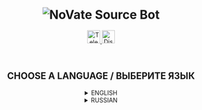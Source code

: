 <h1 align="center">
  <img src="https://i.imgur.com/iasKyQU.png" title="NoVate Source Bot" alt="NoVate Source Bot">
</h1>

<p align="center">
  <a href="https://t.me/novatesource" target="__blank">
    <img src="https://i.imgur.com/qbW4p8Y.png" width="30" height="30" title="Telegram" alt="Telegram">
  </a>
  <a href="https://discord.gg/dYqtDrm6Ju" target="__blank">
    <img src="https://i.imgur.com/TFvPWEX.png" width="30" height="30" title="Discord" alt="Discord">
  </a>
</p>

<br/>

<h2 align="center">
  CHOOSE A LANGUAGE / ВЫБЕРИТЕ ЯЗЫК
</h2>

<details>
  <summary align="center">ENGLISH</summary>

  <h2 align="center">
    NoVate Source Bot for Telegram
  </h2>

  <p align="center">
    <sup>Free open source bot for developers</sup>
  </p>

  ---

  ## :desktop_computer: DESCRIPTION

  They wanted to create their own bot for Telegram using the Aiogram library, but did not know where to start? To your attention Novate Source Bot.AIIOGRAM library with open source code. This code is perfect for those who do not know where to start and what you need to write your bot.

  ---

  ## :anchor: WORK PROGRESS

  Progress of the work done, which is updated as development progresses.
  Edits and updates in systems are possible!

  - General
    - [ ] Registration (/start)
      - [ ] Checking for subscriptions for certain channels
    - [ ] Assistance section
      - [ ] Information about the bot
      - [ ] Bot use rules
    - [ ] Donations
      - [ ] Statistics
  - Administrator
    - [ ] Channels
      - [ ] Add
      - [ ] Delete
      - [ ] Change the type

  ---

  ## :keyboard: TECHNICAL PART

  ### LIBRARIES

  - [Aiogram 3.1.1](https://pypi.org/project/aiogram/) - one of the popular libraries for creating Telegram Bot.
  - [PyMySQL 1.1.0](https://pypi.org/project/pymysql/) - library for working with the MySQL database.
  
  ---

  ## :star: QUICK START

  ### REQUIRED PROGRAMS
  <sup>Links under the sign (*) are optional.</sup>

  - [XAMPP](https://sourceforge.net/projects/xampp/files/latest/download)
  - [HeidiSQL *](https://www.heidisql.com/installers/HeidiSQL_12.6.0.6765_Setup.exe)
  - [Git](https://git-scm.com/downloads)
  - [Visual Studio Code](https://code.visualstudio.com/Download)

  ### INSTALLATION
  <sup>Via Terminal or PowerShell</sup>

  ```
  git clone https://github.com/NoVate911/python-telegram-novatesource-v2.git
  ```

  <br/>

  ```
  cd python-telegram-novatesource-v2
  ```

  <br/>

  ```
  We write "install.bat" and are waiting for the end of the installation of all dependencies
  ```

  <br/>

  ```
  Open "config.py" and enter our values
  ```

  <br/>

  ```
  After configuration, start the "start.bat" file and wait for the launch of the bot
  ```
  
</details>

<details>
  <summary align="center">RUSSIAN</summary>

  <h2 align="center">
    NoVate Source Bot для Telegram
  </h2>

  <p align="center">
    <sup>Бесплатный бот с открытым исходным кодом для разработчиков</sup>
  </p>

  ---

  ## :desktop_computer: ОПИСАНИЕ

  Хотели создать своего бота для Telegram, используя библиотеку Aiogram, но не знали с чего начать? Вашему вниманию NoVate Source Bot. Бот, написанный для Telegram на библиотеке Aiogram с открытым исходным кодом. Данный код отлично подойдёт для тех, кто не знает с чего начать и что нужно для написания своего бота.

  ---

  ## :anchor: ПРОГРЕСС РАБОТЫ

  Прогресс проделанной работы, которая обновляется по мере разработки.
  Возможны правки и обновления в системах!

  - Общий
    - [ ] Регистрация (/start)
      - [ ] Проверка на оформление подписки на определённые каналы
    - [ ] Раздел помощи
      - [ ] Информация о боте
      - [ ] Правила пользования ботом
    - [ ] Пожертвования
      - [ ] Статистика
  - Администратор
    - [ ] Каналы
      - [ ] Добавить
      - [ ] Удалить
      - [ ] Сменить тип

  ---

  ## :keyboard: ТЕХНИЧЕСКАЯ ЧАСТЬ

  ### БИБЛИОТЕКИ

  - [Aiogram 3.1.1](https://pypi.org/project/aiogram/) - одна из популярных библиотек для создания Telegram бота.
  - [PyMySQL 1.1.0](https://pypi.org/project/pymysql/) - библиотека для работы с базой данных MySQL.

  ---

  ## :star: БЫСТРЫЙ СТАРТ

  ### НЕОБХОДИМЫЕ ПРОГРАММЫ
  <sup>Ссылки под знаком (*) не являются обязательными.</sup>

  - [XAMPP](https://sourceforge.net/projects/xampp/files/latest/download)
  - [HeidiSQL *](https://www.heidisql.com/installers/HeidiSQL_12.6.0.6765_Setup.exe)
  - [Git](https://git-scm.com/downloads)
  - [Visual Studio Code](https://code.visualstudio.com/Download)

  ### УСТАНОВКА
  <sup>Через Terminal или PowerShell</sup>

  ```
  git clone https://github.com/NoVate911/python-telegram-novatesource-v2.git
  ```

  <br/>

  ```
  cd python-telegram-novatesource-v2
  ```

  <br/>

  ```
  Пишем "install.bat" и ждём окончания установки всех зависимостей
  ```

  <br/>

  ```
  Открываем "config.py" и вводим свои значения
  ```

  <br/>

  ```
  После настройки запускаем файл "start.bat" и ждём запуска бота
  ```
    
</details>

